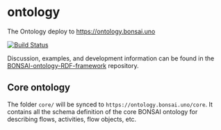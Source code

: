 # ontology
The Ontology deploy to https://ontology.bonsai.uno

[![Build Status](https://travis-ci.org/BONSAMURAIS/ontology.svg?branch=master)](https://travis-ci.org/BONSAMURAIS/ontology)

Discussion, examples, and development information can be found in the [BONSAI-ontology-RDF-framework](https://github.com/BONSAMURAIS/BONSAI-ontology-RDF-framework) repository.


## Core ontology

The folder `core/` will be synced to `https://ontology.bonsai.uno/core`.
It contains all the schema definition of the core BONSAI ontology for describing flows, activities, flow objects, etc.

